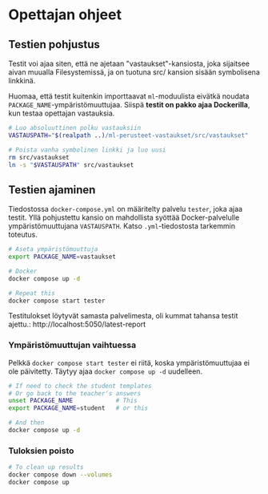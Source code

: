 # Opettajan ohjeet

## Testien pohjustus

Testit voi ajaa siten, että ne ajetaan "vastaukset"-kansiosta, joka sijaitsee aivan muualla Filesystemissä, ja on tuotuna src/ kansion sisään symbolisena linkkinä.

Huomaa, että testit kuitenkin importtaavat `ml`-moduulista eivätkä noudata `PACKAGE_NAME`-ympäristömuuttujaa. Siispä **testit on pakko ajaa Dockerilla**, kun testaa opettajan vastauksia.

```bash
# Luo absoluuttinen polku vastauksiin
VASTAUSPATH="$(realpath ..)/ml-perusteet-vastaukset/src/vastaukset"

# Poista vanha symbolinen linkki ja luo uusi
rm src/vastaukset
ln -s "$VASTAUSPATH" src/vastaukset
```

## Testien ajaminen

Tiedostossa `docker-compose.yml` on määritelty palvelu `tester`, joka ajaa testit. Yllä pohjustettu kansio on mahdollista syöttää Docker-palvelulle ympäristömuuttujana `VASTAUSPATH`. Katso `.yml`-tiedostosta tarkemmin toteutus.

```bash
# Aseta ympäristömuuttuja
export PACKAGE_NAME=vastaukset 

# Docker
docker compose up -d

# Repeat this
docker compose start tester
```

Testitulokset löytyvät samasta palvelimesta, oli kummat tahansa testit ajettu.: http://localhost:5050/latest-report

### Ympäristömuuttujan vaihtuessa

Pelkkä `docker compose start tester` ei riitä, koska ympäristömuuttujaa ei ole päivitetty. Täytyy ajaa `docker compose up -d` uudelleen.

```bash
# If need to check the student templates
# Or go back to the teacher's answers
unset PACKAGE_NAME            # This
export PACKAGE_NAME=student   # or this

# And then
docker compose up -d
```

### Tuloksien poisto

```bash
# To clean up results
docker compose down --volumes
docker compose up
```

